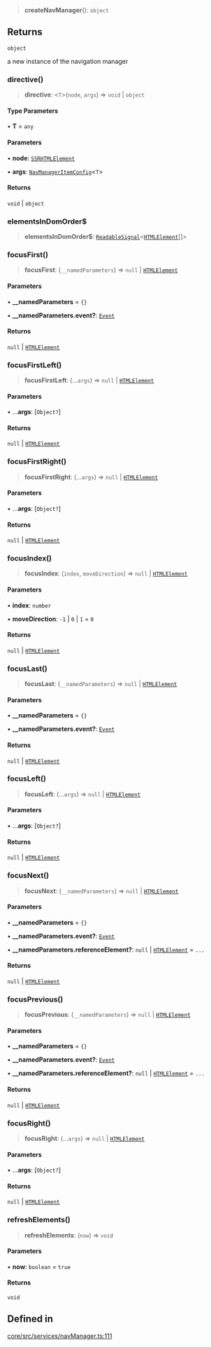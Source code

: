 > **createNavManager**(): `object`

## Returns

`object`

a new instance of the navigation manager

### directive()

> **directive**: \<`T`\>(`node`, `args`) => `void` \| `object`

#### Type Parameters

• **T** = `any`

#### Parameters

• **node**: [`SSRHTMLElement`](../interfaces/SSRHTMLElement.md)

• **args**: [`NavManagerItemConfig`](../interfaces/NavManagerItemConfig.md)\<`T`\>

#### Returns

`void` \| `object`

### elementsInDomOrder$

> **elementsInDomOrder$**: [`ReadableSignal`](https://amadeusitgroup.github.io/tansu/interfaces/ReadableSignal.html)\<[`HTMLElement`](https://developer.mozilla.org/docs/Web/API/HTMLElement)[]\>

### focusFirst()

> **focusFirst**: (`__namedParameters`) => `null` \| [`HTMLElement`](https://developer.mozilla.org/docs/Web/API/HTMLElement)

#### Parameters

• **\_\_namedParameters** = `{}`

• **\_\_namedParameters.event?**: [`Event`](https://developer.mozilla.org/docs/Web/API/Event)

#### Returns

`null` \| [`HTMLElement`](https://developer.mozilla.org/docs/Web/API/HTMLElement)

### focusFirstLeft()

> **focusFirstLeft**: (...`args`) => `null` \| [`HTMLElement`](https://developer.mozilla.org/docs/Web/API/HTMLElement)

#### Parameters

• ...**args**: [`Object?`]

#### Returns

`null` \| [`HTMLElement`](https://developer.mozilla.org/docs/Web/API/HTMLElement)

### focusFirstRight()

> **focusFirstRight**: (...`args`) => `null` \| [`HTMLElement`](https://developer.mozilla.org/docs/Web/API/HTMLElement)

#### Parameters

• ...**args**: [`Object?`]

#### Returns

`null` \| [`HTMLElement`](https://developer.mozilla.org/docs/Web/API/HTMLElement)

### focusIndex()

> **focusIndex**: (`index`, `moveDirection`) => `null` \| [`HTMLElement`](https://developer.mozilla.org/docs/Web/API/HTMLElement)

#### Parameters

• **index**: `number`

• **moveDirection**: `-1` \| `0` \| `1` = `0`

#### Returns

`null` \| [`HTMLElement`](https://developer.mozilla.org/docs/Web/API/HTMLElement)

### focusLast()

> **focusLast**: (`__namedParameters`) => `null` \| [`HTMLElement`](https://developer.mozilla.org/docs/Web/API/HTMLElement)

#### Parameters

• **\_\_namedParameters** = `{}`

• **\_\_namedParameters.event?**: [`Event`](https://developer.mozilla.org/docs/Web/API/Event)

#### Returns

`null` \| [`HTMLElement`](https://developer.mozilla.org/docs/Web/API/HTMLElement)

### focusLeft()

> **focusLeft**: (...`args`) => `null` \| [`HTMLElement`](https://developer.mozilla.org/docs/Web/API/HTMLElement)

#### Parameters

• ...**args**: [`Object?`]

#### Returns

`null` \| [`HTMLElement`](https://developer.mozilla.org/docs/Web/API/HTMLElement)

### focusNext()

> **focusNext**: (`__namedParameters`) => `null` \| [`HTMLElement`](https://developer.mozilla.org/docs/Web/API/HTMLElement)

#### Parameters

• **\_\_namedParameters** = `{}`

• **\_\_namedParameters.event?**: [`Event`](https://developer.mozilla.org/docs/Web/API/Event)

• **\_\_namedParameters.referenceElement?**: `null` \| [`HTMLElement`](https://developer.mozilla.org/docs/Web/API/HTMLElement) = `...`

#### Returns

`null` \| [`HTMLElement`](https://developer.mozilla.org/docs/Web/API/HTMLElement)

### focusPrevious()

> **focusPrevious**: (`__namedParameters`) => `null` \| [`HTMLElement`](https://developer.mozilla.org/docs/Web/API/HTMLElement)

#### Parameters

• **\_\_namedParameters** = `{}`

• **\_\_namedParameters.event?**: [`Event`](https://developer.mozilla.org/docs/Web/API/Event)

• **\_\_namedParameters.referenceElement?**: `null` \| [`HTMLElement`](https://developer.mozilla.org/docs/Web/API/HTMLElement) = `...`

#### Returns

`null` \| [`HTMLElement`](https://developer.mozilla.org/docs/Web/API/HTMLElement)

### focusRight()

> **focusRight**: (...`args`) => `null` \| [`HTMLElement`](https://developer.mozilla.org/docs/Web/API/HTMLElement)

#### Parameters

• ...**args**: [`Object?`]

#### Returns

`null` \| [`HTMLElement`](https://developer.mozilla.org/docs/Web/API/HTMLElement)

### refreshElements()

> **refreshElements**: (`now`) => `void`

#### Parameters

• **now**: `boolean` = `true`

#### Returns

`void`

## Defined in

[core/src/services/navManager.ts:111](https://github.com/AmadeusITGroup/AgnosUI/blob/a71ba5396e777ea8a8f51ff34179949bd1d32cc6/core/src/services/navManager.ts#L111)
